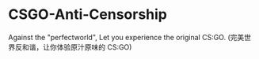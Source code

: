 # CSGO-Anti-Censorship
Against the "perfectworld", Let you experience the original CS:GO. (完美世界反和谐，让你体验原汁原味的 CS:GO)
